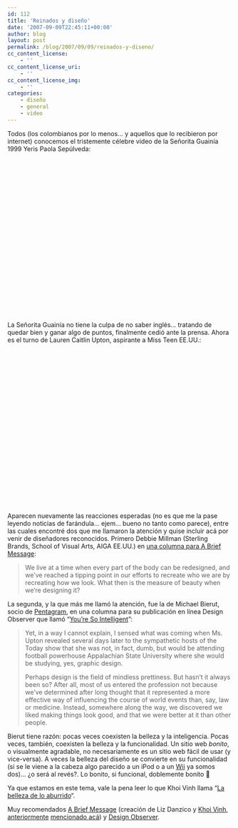 ```yaml
---
id: 112
title: 'Reinados y diseño'
date: '2007-09-09T22:45:11+00:00'
author: blog
layout: post
permalink: /blog/2007/09/09/reinados-y-diseno/
cc_content_license:
    - ''
cc_content_license_uri:
    - ''
cc_content_license_img:
    - ''
categories:
    - diseño
    - general
    - video
---
```


Todos (los colombianos por lo menos… y aquellos que lo recibieron por internet) conocemos el tristemente célebre video de la Señorita Guainía 1999 Yeris Paola Sepúlveda:

<object classid="clsid:d27cdb6e-ae6d-11cf-96b8-444553540000" codebase="http://download.macromedia.com/pub/shockwave/cabs/flash/swflash.cab#version=6,0,40,0" height="350" width="425"><param name="src" value="http://www.youtube.com/v/c--qgp-narY"></param><param name="wmode" value="transparent"></param><embed height="350" src="http://www.youtube.com/v/c--qgp-narY" type="application/x-shockwave-flash" width="425" wmode="transparent"></embed></object>

La Señorita Guainía no tiene la culpa de no saber inglés… tratando de quedar bien y ganar algo de puntos, finalmente cedió ante la prensa. Ahora es el turno de Lauren Caitlin Upton, aspirante a Miss Teen EE.UU.:

<object classid="clsid:d27cdb6e-ae6d-11cf-96b8-444553540000" codebase="http://download.macromedia.com/pub/shockwave/cabs/flash/swflash.cab#version=6,0,40,0" height="350" width="425"><param name="src" value="http://www.youtube.com/v/lj3iNxZ8Dww"></param><param name="wmode" value="transparent"></param><embed height="350" src="http://www.youtube.com/v/lj3iNxZ8Dww" type="application/x-shockwave-flash" width="425" wmode="transparent"></embed></object>

Aparecen nuevamente las reacciones esperadas (no es que me la pase leyendo noticias de farándula… ejem… bueno no tanto como parece), entre las cuales encontré dos que me llamaron la atención y quise incluir acá por venir de diseñadores reconocidos. Primero Debbie Millman (Sterling Brands, School of Visual Arts, AIGA EE.UU.) en [una columna para A Brief Message](http://www.abriefmessage.com/2007/09/06/millman/ "leer columna completa"):

> We live at a time when every part of the body can be redesigned, and we’ve reached a tipping point in our efforts to recreate who we are by recreating how we look. What then is the measure of beauty when we’re designing it?

La segunda, y la que más me llamó la atención, fue la de Michael Bierut, socio de [Pentagram](http://www.pentagram.co.uk/), en una columna para su publicación en línea Design Observer que llamó “[You’re So Intelligent](http://observatory.designobserver.com/entry.html?entry=5917 "leer columna completa")”:

> Yet, in a way I cannot explain, I sensed what was coming when Ms. Upton revealed several days later to the sympathetic hosts of the Today show that she was not, in fact, dumb, but would be attending football powerhouse Appalachian State University where she would be studying, yes, graphic design.
> 
> Perhaps design is the field of mindless prettiness. But hasn’t it always been so? After all, most of us entered the profession not because we’ve determined after long thought that it represented a more effective way of influencing the course of world events than, say, law or medicine. Instead, somewhere along the way, we discovered we liked making things look good, and that we were better at it than other people.

Bierut tiene razón: pocas veces coexisten la belleza y la inteligencia. Pocas veces, también, coexisten la belleza y la funcionalidad. Un sitio web *bonito*, o visualmente agradable, no necesariamente es un sitio web fácil de usar (y vice-versa). A veces la belleza del diseño se convierte en su funcionalidad (si se le viene a la cabeza algo parecido a un iPod o a un [Wii](http://www.mauriciogiraldo.com/blog/2007/01/30/wii-rule/ "mga/blog: Wii rule") ya somos dos)… ¿o será al revés?. Lo bonito, si funcional, doblemente bonito 🙂

Ya que estamos en este tema, vale la pena leer lo que Khoi Vinh llama “[La belleza de lo aburrido](http://www.subtraction.com/archives/2007/0906_form_of_a_bo.php "Form of… a Book about Forms!")“.

Muy recomendados [A Brief Message](http://abriefmessage.com/) (creación de Liz Danzico y [Khoi Vinh](http://www.subtraction.com/), [anteriormente](http://www.mauriciogiraldo.com/blog/2007/07/29/diseno-y-deterioro/ "mga/blog: Diseño y deterioro") [mencionado ](http://www.mauriciogiraldo.com/blog/2007/05/11/larga-vida-a-helvetica/ "mga/blog: Larga vida a Helvetica")[acá](http://www.mauriciogiraldo.com/blog/2007/04/19/la-reticula-es-tu-amiga/ "mga/blog: La retícula es tu amiga")) y [Design Observer](http://www.designobserver.com/).